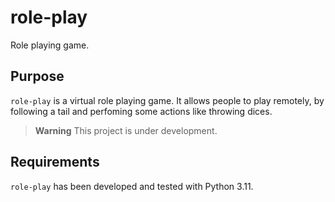 # role-play
Role playing game.

## Purpose
`role-play` is a virtual role playing game. It allows people to play remotely, by following a tail and perfoming some actions like throwing dices.

> **Warning**
> This project is under development.

## Requirements
`role-play` has been developed and tested with Python 3.11.

